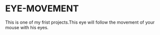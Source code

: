 # EYE-MOVEMENT
This is one of my frist projects.This eye will follow  the movement of your mouse with his eyes.

